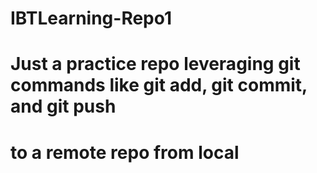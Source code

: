 # IBTLearning-Repo1

# Just a practice repo leveraging git commands like git add, git commit, and git push
# to a remote repo from local

